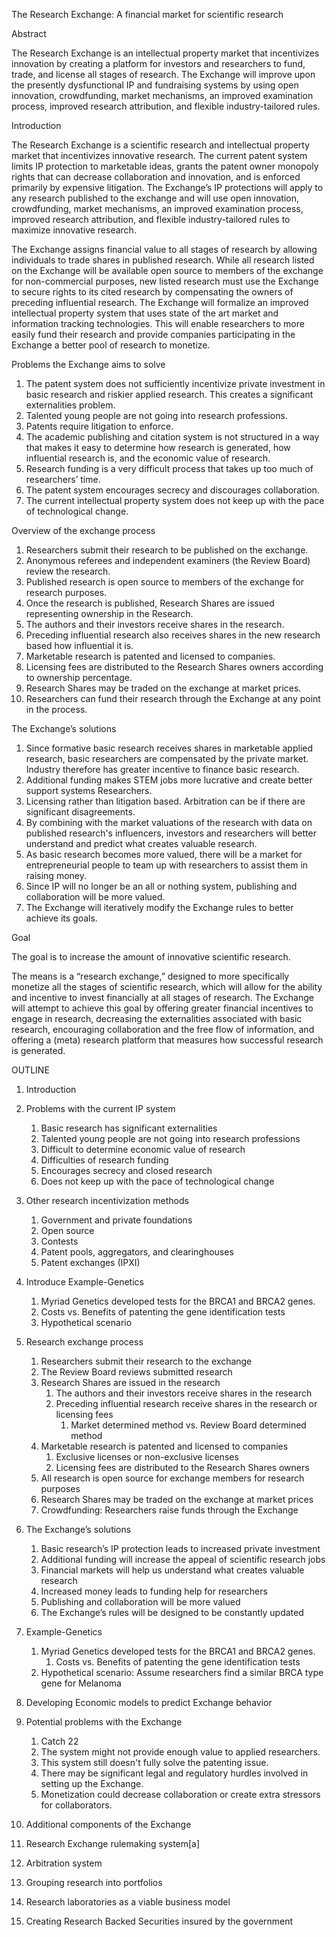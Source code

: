 The Research Exchange: A financial market for scientific research

Abstract

The Research Exchange is an intellectual property market that incentivizes innovation by creating a platform for  investors and researchers to fund, trade, and license all stages of research. The Exchange will improve upon the presently dysfunctional IP and fundraising systems by using open innovation, crowdfunding, market mechanisms, an improved examination process, improved research attribution, and flexible industry-tailored rules.

Introduction

The Research Exchange is a scientific research and intellectual property market that incentivizes innovative research.  The current patent system limits IP protection to marketable ideas, grants the patent owner monopoly rights that can decrease collaboration and innovation, and is enforced primarily by expensive litigation.  The Exchange’s IP protections will apply to any research published to the exchange and will use open innovation, crowdfunding, market mechanisms, an improved examination process, improved research attribution, and flexible industry-tailored rules to maximize innovative research. 


The Exchange assigns financial value to all stages of research by allowing individuals to trade shares in published research. While all research listed on the Exchange will be available open source to members of the exchange for non-commercial purposes, new listed research must use the Exchange to secure rights to its cited research by compensating the owners of preceding influential research. The Exchange will formalize an improved intellectual property system that uses state of the art market and information tracking technologies. This will enable researchers to more easily fund their research and provide companies participating in the Exchange a better pool of research to monetize.

Problems the Exchange aims to solve

   1. The patent system does not sufficiently incentivize private investment in basic research and riskier applied research. This creates a significant externalities problem. 
   2. Talented young people are not going into research professions.
   3. Patents require litigation to enforce.
   4. The academic publishing and citation system is not structured in a way that makes it easy to determine how research is generated, how influential research is, and the economic value of research.
   5. Research funding is a very difficult process that takes up too much of researchers’ time.
   6. The patent system encourages secrecy and discourages collaboration. 
   7. The current intellectual property system does not keep up with the pace of technological change.

Overview of the exchange process
   1. Researchers submit their research to be published on the exchange.
   2. Anonymous referees and independent examiners (the Review Board) review the research.
   3. Published research is open source to members of the exchange for research purposes.
   4. Once the research is published, Research Shares are issued representing ownership in the Research.
   5. The authors and their investors receive shares in the research.
   6. Preceding influential research also receives shares in the new research based how influential it is.
   7. Marketable research is patented and licensed to companies.
   8. Licensing fees are distributed to the Research Shares owners according to ownership percentage.
   9. Research Shares may be traded on the exchange at market prices.
   10. Researchers can fund their research through the Exchange at any point in the process.

The Exchange’s solutions
   1. Since formative basic research receives shares in marketable applied research, basic researchers are compensated by the private market. Industry therefore has greater incentive to finance basic       research.
   2. Additional funding makes STEM jobs more lucrative and create better support systems Researchers.
   3. Licensing rather than litigation based. Arbitration can be if there are significant disagreements.
   4. By combining with the market valuations of the research with data on published research's influencers, investors and researchers will better understand and predict what creates valuable research.
   5. As basic research becomes more valued, there will be a market for entrepreneurial people to team up with researchers to assist them in raising money.
   6. Since IP will no longer be an all or nothing system, publishing and collaboration will be more valued.
   7. The Exchange will iteratively modify the Exchange rules to better achieve its goals.

Goal

The goal is to increase the amount of innovative scientific research.

The means is a “research exchange,” designed to more specifically monetize all the stages of scientific research, which will allow for the ability and incentive to invest financially at all stages of research. The Exchange will attempt to achieve this goal by offering greater financial incentives to engage in research, decreasing the externalities associated with basic research, encouraging collaboration and the free flow of information, and offering a (meta) research platform that measures how successful research is generated.

OUTLINE

1. Introduction

2. Problems with the current IP system
   1. Basic research has significant externalities 
   2. Talented young people are not going into research professions
   3. Difficult to determine economic value of research
   4. Difficulties of research funding
   5. Encourages secrecy and closed research
   6. Does not keep up with the pace of technological change

3. Other research incentivization methods
   1. Government and private foundations
   2. Open source
   3. Contests
   4. Patent pools, aggregators, and clearinghouses
   5. Patent exchanges (IPXI)

4. Introduce Example-Genetics
   1. Myriad Genetics developed tests for the BRCA1 and BRCA2 genes.
   2. Costs vs. Benefits of patenting the gene identification tests
   3. Hypothetical scenario

5. Research exchange process
   1. Researchers submit their research to the exchange
   2. The Review Board reviews submitted research
   3. Research Shares are issued in the research
      1. The authors and their investors receive shares in the research
      2. Preceding influential research receive shares in the research or licensing fees
         1. Market determined method vs. Review Board determined method 
   1. Marketable research is patented and licensed to companies
      1. Exclusive licenses or non-exclusive licenses
      2. Licensing fees are distributed to the Research Shares owners
   1. All research is open source for exchange members for research purposes 
   2. Research Shares may be traded on the exchange at market prices
   3. Crowdfunding: Researchers raise funds through the Exchange

6. The Exchange’s solutions
   1. Basic research’s IP protection leads to increased private investment
   2. Additional funding will increase the appeal of scientific research jobs
   3. Financial markets will help us understand what creates valuable research
   4. Increased money leads to funding help for researchers
   5. Publishing and collaboration will be more valued
   6. The Exchange’s rules will be designed to be constantly updated

7. Example-Genetics
   1. Myriad Genetics developed tests for the BRCA1 and BRCA2 genes.
      1. Costs vs. Benefits of patenting the gene identification tests
   1. Hypothetical scenario: Assume researchers find a similar BRCA type gene for Melanoma

8. Developing Economic models to predict Exchange behavior

9. Potential problems with the Exchange
   1. Catch 22
   2. The system might not provide enough value to applied researchers.
   3. This system still doesn't fully solve the patenting issue.
   4. There may be significant legal and regulatory hurdles involved in setting up the Exchange.
   5. Monetization could decrease collaboration or create extra stressors for collaborators. 

10. Additional components of the Exchange 
   1. Research Exchange rulemaking system[a]
   2. Arbitration system
   3. Grouping research into portfolios
   4. Research laboratories as a viable business model
   5. Creating Research Backed Securities insured by the government

